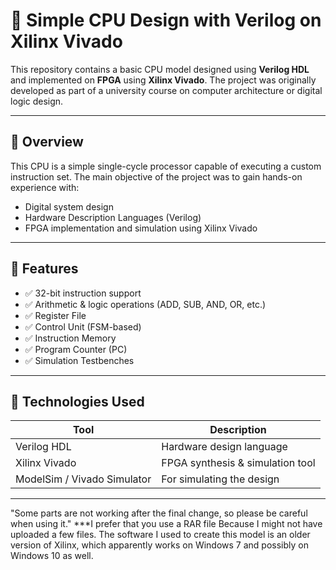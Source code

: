 # 🧠 Simple CPU Design with Verilog on Xilinx Vivado

This repository contains a basic CPU model designed using **Verilog HDL** and implemented on **FPGA** using **Xilinx Vivado**. The project was originally developed as part of a university course on computer architecture or digital logic design.

---

## 📌 Overview

This CPU is a simple single-cycle processor capable of executing a custom instruction set. The main objective of the project was to gain hands-on experience with:

- Digital system design
- Hardware Description Languages (Verilog)
- FPGA implementation and simulation using Xilinx Vivado

---

## 🧩 Features

- ✅ 32-bit instruction support 
- ✅ Arithmetic & logic operations (ADD, SUB, AND, OR, etc.)
- ✅ Register File
- ✅ Control Unit (FSM-based)
- ✅ Instruction Memory
- ✅ Program Counter (PC)
- ✅ Simulation Testbenches

---

## 🔧 Technologies Used

| Tool            | Description                     |
|------------------|---------------------------------|
| Verilog HDL       | Hardware design language        |
| Xilinx Vivado     | FPGA synthesis & simulation tool |
| ModelSim / Vivado Simulator | For simulating the design |

---

"Some parts are not working after the final change, so please be careful when using it."
***I prefer that you use a RAR file Because I might not have uploaded a few files. The software I used to create this model is an older version of Xilinx, which apparently works on Windows 7 and possibly on Windows 10 as well.
